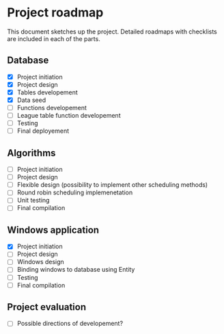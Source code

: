 ﻿# Project roadmap
This document sketches up the project. Detailed roadmaps with checklists
 are included in each of the parts.

## Database

+ [x] Project initiation
+ [x] Project design
+ [x] Tables developement
+ [x] Data seed
+ [ ] Functions developement
+ [ ] League table function developement
+ [ ] Testing
+ [ ] Final deployement

## Algorithms

+ [ ] Project initiation
+ [ ] Project design
+ [ ] Flexible design (possibility to implement other scheduling methods)
+ [ ] Round robin scheduling implemenetation
+ [ ] Unit testing
+ [ ] Final compilation

## Windows application

+ [x] Project initiation
+ [ ] Project design
+ [ ] Windows design
+ [ ] Binding windows to database using Entity
+ [ ] Testing
+ [ ] Final compilation

## Project evaluation

+ [ ] Possible directions of developement?